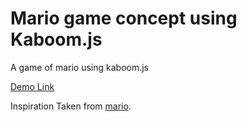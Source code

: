 # Mario game concept using Kaboom.js

A game of mario using kaboom.js

[Demo Link](https://mario-game-kaboomjs.vercel.app/)

Inspiration Taken from [mario](https://github.com/kubowania/mario).
